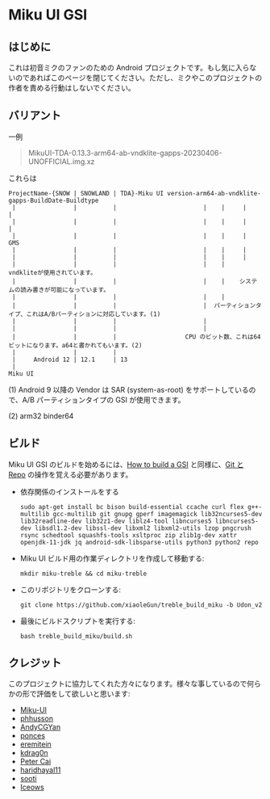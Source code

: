 # Miku UI GSI

## はじめに
これは初音ミクのファンのための Android プロジェクトです。もし気に入らないのであればこのページを閉じてください。ただし、ミクやこのプロジェクトの作者を責める行動はしないでください。

## バリアント
一例
> MikuUI-TDA-0.13.3-arm64-ab-vndklite-gapps-20230406-UNOFFICIAL.img.xz

これらは
```
ProjectName-{SNOW | SNOWLAND | TDA}-Miku UI version-arm64-ab-vndklite-gapps-BuildDate-Buildtype
 |                |          |                        |    |     |      |
 |                |          |                        |    |     |      |
 |                |          |                        |    |     |     GMS
 |                |          |                        |    |     |
 |                |          |                        |    |     |
 |                |          |                        |    |    vndkliteが使用されています。 
 |                |          |                        |    |    システムの読み書きが可能になっています。
 |                |          |                        |    |
 |                |          |                        |  パーティションタイプ、これはA/Bパーティションに対応しています。(1)
 |                |          |                        |
 |                |          |                        |
 |                |          |                   CPU のビット数、これは64ビットになります。a64と書かれてもいます。(2)
 |                |          |
 |     Android 12 | 12.1     | 13  
 |
Miku UI
```

(1) Android 9 以降の Vendor は SAR (system-as-root) をサポートしているので、A/B パーティションタイプの GSI が使用できます。

(2) arm32 binder64

## ビルド
Miku UI GSI のビルドを始めるには、[How to build a GSI](https://github.com/phhusson/treble_experimentations/wiki/How-to-build-a-GSI%3F) と同様に、[Git と Repo](https://source.android.com/source/using-repo.html) の操作を覚える必要があります。
- 依存関係のインストールをする
    ```
    sudo apt-get install bc bison build-essential ccache curl flex g++-multilib gcc-multilib git gnupg gperf imagemagick lib32ncurses5-dev lib32readline-dev lib32z1-dev liblz4-tool libncurses5 libncurses5-dev libsdl1.2-dev libssl-dev libxml2 libxml2-utils lzop pngcrush rsync schedtool squashfs-tools xsltproc zip zlib1g-dev xattr openjdk-11-jdk jq android-sdk-libsparse-utils python3 python2 repo
    ```
- Miku UI ビルド用の作業ディレクトリを作成して移動する:
    ```
    mkdir miku-treble && cd miku-treble
    ```
- このリポジトリをクローンする:
    ```
    git clone https://github.com/xiaoleGun/treble_build_miku -b Udon_v2
    ```
- 最後にビルドスクリプトを実行する:
    ```
    bash treble_build_miku/build.sh
    ```

## クレジット
このプロジェクトに協力してくれた方々になります。様々な事しているので何らかの形で評価をして欲しいと思います:
- [Miku-UI](https://github.com/Miku-UI)
- [phhusson](https://github.com/phhusson)
- [AndyCGYan](https://github.com/AndyCGYan)
- [ponces](https://github.com/ponces)
- [eremitein](https://github.com/eremitein)
- [kdrag0n](https://github.com/kdrag0n)
- [Peter Cai](https://github.com/PeterCxy)
- [haridhayal11](https://github.com/haridhayal11)
- [sooti](https://github.com/sooti)
- [Iceows](https://github.com/Iceows)
